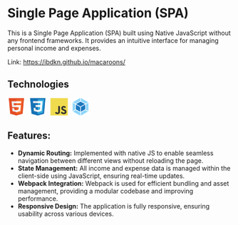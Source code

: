# Single Page Application (SPA) 

This is a Single Page Application (SPA) built using Native JavaScript without any frontend frameworks. It provides an intuitive interface for managing personal income and expenses.

Link: https://ibdkn.github.io/macaroons/

## Technologies

<div>
  <img src="https://github.com/devicons/devicon/blob/master/icons/html5/html5-original.svg" title="html5" alt="html5" width="40" height="40"/>&nbsp
  <img src="https://github.com/devicons/devicon/blob/master/icons/css3/css3-original.svg" title="css" alt="css" width="40" height="40"/>&nbsp
  <img src="https://github.com/devicons/devicon/blob/master/icons/javascript/javascript-original.svg" title="javascript" alt="javascript" width="40" height="40"/>&nbsp
  <img src="https://github.com/devicons/devicon/blob/master/icons/webpack/webpack-original.svg" title="webpack" alt="webpack" width="40" height="40"/>&nbsp
</div>

## Features:
<ul>
  <li>
    <b>Dynamic Routing:</b> Implemented with native JS to enable seamless navigation between different views without reloading the page.
  </li>
  <li>
    <b>State Management:</b> All income and expense data is managed within the client-side using JavaScript, ensuring real-time updates.
  </li>
   <li>
    <b>Webpack Integration:</b> Webpack is used for efficient bundling and asset management, providing a modular codebase and improving performance.
  </li>
  <li>
    <b>Responsive Design:</b> The application is fully responsive, ensuring usability across various devices.
  </li>
</ul>
